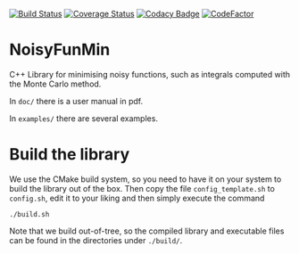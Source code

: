 [![Build Status](https://travis-ci.com/DCM-UPB/NoisyFunMin.svg?branch=master)](https://travis-ci.com/DCM-UPB/NoisyFunMin)
[![Coverage Status](https://coveralls.io/repos/github/DCM-UPB/NoisyFunMin/badge.svg?branch=master)](https://coveralls.io/github/DCM-UPB/NoisyFunMin?branch=master)
[![Codacy Badge](https://api.codacy.com/project/badge/Grade/9b819da118734bf9bdc80ba1c8cabf8b)](https://www.codacy.com/app/NNVMC/NoisyFunMin?utm_source=github.com&amp;utm_medium=referral&amp;utm_content=DCM-UPB/NoisyFunMin&amp;utm_campaign=Badge_Grade)
[![CodeFactor](https://www.codefactor.io/repository/github/dcm-upb/noisyfunmin/badge)](https://www.codefactor.io/repository/github/dcm-upb/noisyfunmin)

# NoisyFunMin

C++ Library for minimising noisy functions, such as integrals computed with the Monte Carlo method.

In `doc/` there is a user manual in pdf.

In `examples/` there are several examples.



# Build the library

We use the CMake build system, so you need to have it on your system to build the library out of the box.
Then copy the file `config_template.sh` to `config.sh`, edit it to your liking and then simply execute the command

   `./build.sh`

Note that we build out-of-tree, so the compiled library and executable files can be found in the directories under `./build/`.
